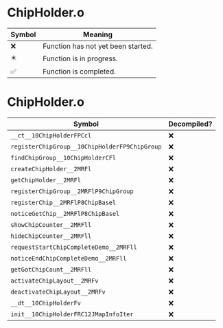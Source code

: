 # ChipHolder.o
| Symbol | Meaning 
| ------------- | ------------- 
| :x: | Function has not yet been started. 
| :eight_pointed_black_star: | Function is in progress. 
| :white_check_mark: | Function is completed. 


# ChipHolder.o
| Symbol | Decompiled? |
| ------------- | ------------- |
| `__ct__10ChipHolderFPCcl` | :x: |
| `registerChipGroup__10ChipHolderFP9ChipGroup` | :x: |
| `findChipGroup__10ChipHolderCFl` | :x: |
| `createChipHolder__2MRFl` | :x: |
| `getChipHolder__2MRFl` | :x: |
| `registerChipGroup__2MRFlP9ChipGroup` | :x: |
| `registerChip__2MRFlP8ChipBasel` | :x: |
| `noticeGetChip__2MRFlP8ChipBasel` | :x: |
| `showChipCounter__2MRFll` | :x: |
| `hideChipCounter__2MRFll` | :x: |
| `requestStartChipCompleteDemo__2MRFll` | :x: |
| `noticeEndChipCompleteDemo__2MRFll` | :x: |
| `getGotChipCount__2MRFll` | :x: |
| `activateChipLayout__2MRFv` | :x: |
| `deactivateChipLayout__2MRFv` | :x: |
| `__dt__10ChipHolderFv` | :x: |
| `init__10ChipHolderFRC12JMapInfoIter` | :x: |
